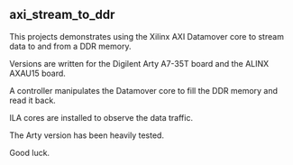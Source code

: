 ## axi_stream_to_ddr
This projects demonstrates using the Xilinx AXI Datamover core to stream data to and from a DDR memory.

Versions are written for the Digilent Arty A7-35T board and the ALINX AXAU15 board.

A controller manipulates the Datamover core to fill the DDR memory and read it back.

ILA cores are installed to observe the data traffic.

The Arty version has been heavily tested.

Good luck.

